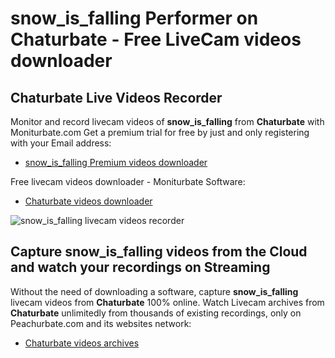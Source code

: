 # snow_is_falling Performer on Chaturbate - Free LiveCam videos downloader

## Chaturbate Live Videos Recorder

Monitor and record livecam videos of **snow_is_falling** from **Chaturbate** with Moniturbate.com
Get a premium trial for free by just and only registering with your Email address:
* [snow_is_falling Premium videos downloader](https://moniturbate.com/request-demo-licence-key.html)

Free livecam videos downloader - Moniturbate Software:
* [Chaturbate videos downloader](https://moniturbate.com/moniturbate-download-software.html)

![snow_is_falling livecam videos recorder](https://peachurnet.com/templates/moniturbate-software.png)


## Capture snow_is_falling videos from the Cloud and watch your recordings on Streaming

Without the need of downloading a software, capture **snow_is_falling** livecam videos from **Chaturbate** 100% online.
Watch Livecam archives from **Chaturbate** unlimitedly from thousands of existing recordings, only on Peachurbate.com and its websites network:
* [Chaturbate videos archives](https://peachurnet.com/)